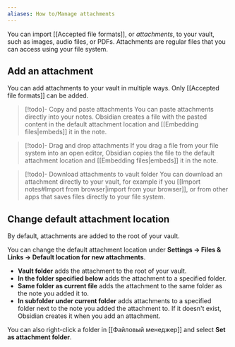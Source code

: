 ```yaml
---
aliases: How to/Manage attachments
---
```


You can import [[Accepted file formats]], or _attachments_, to your vault, such as images, audio files, or PDFs. Attachments are regular files that you can access using your file system.

## Add an attachment

You can add attachments to your vault in multiple ways. Only [[Accepted file formats]] can be added.

> [!todo]- Copy and paste attachments
> You can paste attachments directly into your notes. Obsidian creates a file with the pasted content in the default attachment location and [[Embedding files|embeds]] it in the note.

> [!todo]- Drag and drop attachments
> If you drag a file from your file system into an open editor, Obsidian copies the file to the default attachment location and [[Embedding files|embeds]] it in the note.

 > [!todo]- Download attachments to vault folder
 > You can download an attachment directly to your vault, for example if you  [[Import notes#Import from browser|import from your browser]], or from other apps that saves files directly to your file system.

## Change default attachment location

By default, attachments are added to the root of your vault.

You can change the default attachment location under **Settings → Files & Links → Default location for new attachments**.

- **Vault folder** adds the attachment to the root of your vault.
- **In the folder specified below** adds the attachment to a specified folder.
- **Same folder as current file** adds the attachment to the same folder as the note you added it to.
- **In subfolder under current folder** adds attachments to a specified folder next to the note you added the attachment to. If it doesn't exist, Obsidian creates it when you add an attachment.

You can also right-click a folder in [[Файловый менеджер]] and select **Set as attachment folder**.

